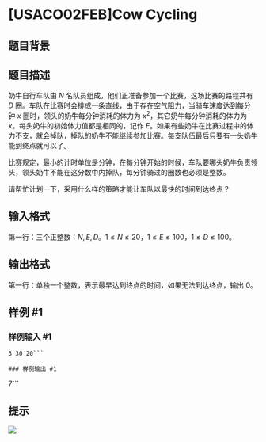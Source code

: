 # [USACO02FEB]Cow Cycling

## 题目背景



## 题目描述

奶牛自行车队由 $N$ 名队员组成，他们正准备参加一个比赛，这场比赛的路程共有 $D$ 圈。车队在比赛时会排成一条直线，由于存在空气阻力，当骑车速度达到每分钟 $x$ 圈时，领头的奶牛每分钟消耗的体力为 $x^2$，其它奶牛每分钟消耗的体力为 $x$。每头奶牛的初始体力值都是相同的，记作 $E$。如果有些奶牛在比赛过程中的体力不支，就会掉队，掉队的奶牛不能继续参加比赛。每支队伍最后只要有一头奶牛能到终点就可以了。

比赛规定，最小的计时单位是分钟，在每分钟开始的时候，车队要哪头奶牛负责领头，领头奶牛不能在这分数中内掉队，每分钟骑过的圈数也必须是整数。

请帮忙计划一下，采用什么样的策略才能让车队以最快的时间到达终点？

## 输入格式

第一行：三个正整数：$N, E, D$。$1 \leq N \leq 20$，$1 \leq E \leq 100$，$1 \leq D \leq 100$。

## 输出格式

第一行：单独一个整数，表示最早达到终点的时间，如果无法到达终点，输出 $0$。

## 样例 #1

### 样例输入 #1
```
3 30 20```

### 样例输出 #1

```
7```

## 提示

![](https://cdn.luogu.com.cn/upload/image_hosting/spwg7uf6.png)
